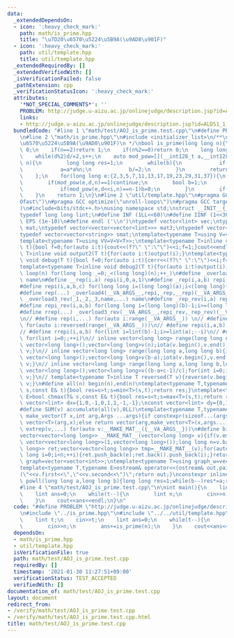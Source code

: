 ```yaml
---
data:
  _extendedDependsOn:
  - icon: ':heavy_check_mark:'
    path: math/is_prime.hpp
    title: "\u7D20\u6570\u5224\u5B9A(\u9AD8\u901F)"
  - icon: ':heavy_check_mark:'
    path: util/template.hpp
    title: util/template.hpp
  _extendedRequiredBy: []
  _extendedVerifiedWith: []
  _isVerificationFailed: false
  _pathExtension: cpp
  _verificationStatusIcon: ':heavy_check_mark:'
  attributes:
    '*NOT_SPECIAL_COMMENTS*': ''
    PROBLEM: http://judge.u-aizu.ac.jp/onlinejudge/description.jsp?id=ALDS1_1_C
    links:
    - http://judge.u-aizu.ac.jp/onlinejudge/description.jsp?id=ALDS1_1_C
  bundledCode: "#line 1 \"math/test/AOJ_is_prime.test.cpp\"\n#define PROBLEM \"http://judge.u-aizu.ac.jp/onlinejudge/description.jsp?id=ALDS1_1_C\"\
    \n#line 2 \"math/is_prime.hpp\"\n#include <initializer_list>\n/**\n * @brief \u7D20\
    \u6570\u5224\u5B9A(\u9AD8\u901F)\n */\nbool is_prime(long long n){\n    if(n<=1)return\
    \ 0;\n    if(n==2)return 1;\n    if(n%2==0)return 0;\n    long long s=0,d=n-1;\n\
    \    while(d%2)d/=2,s++;\n    auto mod_pow=[](__int128_t a,__int128_t b,__int128_t\
    \ n){\n        long long res=1;\n        while(b){\n            if(b%2)res=res*a%n;\n\
    \            a=a*a%n;\n            b/=2;\n        }\n        return (long long)(res);\n\
    \    };\n    for(long long e:{2,3,5,7,11,13,17,19,23,29,31,37}){\n        if(n<=e)break;\n\
    \        if(mod_pow(e,d,n)==1)continue;\n        bool b=1;\n        for(int i=0;i<s;i++){\n\
    \            if(mod_pow(e,d<<i,n)==n-1)b=0;\n        }\n        if(b)return 0;\n\
    \    }\n    return 1;\n}\n#line 2 \"util/template.hpp\"\n#pragma GCC optimize(\"\
    Ofast\")\n#pragma GCC optimize(\"unroll-loops\")\n#pragma GCC target(\"avx2\"\
    )\n#include<bits/stdc++.h>\nusing namespace std;\nstruct __INIT__{__INIT__(){cin.tie(0);ios::sync_with_stdio(false);cout<<fixed<<setprecision(15);}}__INIT__;\n\
    typedef long long lint;\n#define INF (1LL<<60)\n#define IINF (1<<30)\n#define\
    \ EPS (1e-10)\n#define endl ('\\n')\ntypedef vector<lint> vec;\ntypedef vector<vector<lint>>\
    \ mat;\ntypedef vector<vector<vector<lint>>> mat3;\ntypedef vector<string> svec;\n\
    typedef vector<vector<string>> smat;\ntemplate<typename T>using V=vector<T>;\n\
    template<typename T>using VV=V<V<T>>;\ntemplate<typename T>inline void output(T\
    \ t){bool f=0;for(auto i:t){cout<<(f?\" \":\"\")<<i;f=1;}cout<<endl;}\ntemplate<typename\
    \ T>inline void output2(T t){for(auto i:t)output(i);}\ntemplate<typename T>inline\
    \ void debug(T t){bool f=0;for(auto i:t){cerr<<(f?\" \":\"\")<<i;f=1;}cerr<<endl;}\n\
    template<typename T>inline void debug2(T t){for(auto i:t)output(i);}\n#define\
    \ loop(n) for(long long _=0;_<(long long)(n);++_)\n#define _overload4(_1,_2,_3,_4,name,...)\
    \ name\n#define __rep(i,a) repi(i,0,a,1)\n#define _rep(i,a,b) repi(i,a,b,1)\n\
    #define repi(i,a,b,c) for(long long i=(long long)(a);i<(long long)(b);i+=c)\n\
    #define rep(...) _overload4(__VA_ARGS__,repi,_rep,__rep)(__VA_ARGS__)\n#define\
    \ _overload3_rev(_1,_2,_3,name,...) name\n#define _rep_rev(i,a) repi_rev(i,0,a)\n\
    #define repi_rev(i,a,b) for(long long i=(long long)(b)-1;i>=(long long)(a);--i)\n\
    #define rrep(...) _overload3_rev(__VA_ARGS__,repi_rev,_rep_rev)(__VA_ARGS__)\n\
    \n// #define rep(i,...) for(auto i:range(__VA_ARGS__)) \n// #define rrep(i,...)\
    \ for(auto i:reversed(range(__VA_ARGS__)))\n// #define repi(i,a,b) for(lint i=lint(a);i<(lint)(b);++i)\n\
    // #define rrepi(i,a,b) for(lint i=lint(b)-1;i>=lint(a);--i)\n// #define irep(i)\
    \ for(lint i=0;;++i)\n// inline vector<long long> range(long long n){if(n<=0)return\
    \ vector<long long>();vector<long long>v(n);iota(v.begin(),v.end(),0LL);return\
    \ v;}\n// inline vector<long long> range(long long a,long long b){if(b<=a)return\
    \ vector<long long>();vector<long long>v(b-a);iota(v.begin(),v.end(),a);return\
    \ v;}\n// inline vector<long long> range(long long a,long long b,long long c){if((b-a+c-1)/c<=0)return\
    \ vector<long long>();vector<long long>v((b-a+c-1)/c);for(int i=0;i<(int)v.size();++i)v[i]=i?v[i-1]+c:a;return\
    \ v;}\n// template<typename T>inline T reversed(T v){reverse(v.begin(),v.end());return\
    \ v;}\n#define all(n) begin(n),end(n)\ntemplate<typename T,typename E>bool chmin(T&\
    \ s,const E& t){bool res=s>t;s=min<T>(s,t);return res;}\ntemplate<typename T,typename\
    \ E>bool chmax(T& s,const E& t){bool res=s<t;s=max<T>(s,t);return res;}\nconst\
    \ vector<lint> dx={1,0,-1,0,1,1,-1,-1};\nconst vector<lint> dy={0,1,0,-1,1,-1,1,-1};\n\
    #define SUM(v) accumulate(all(v),0LL)\ntemplate<typename T,typename ...Args>auto\
    \ make_vector(T x,int arg,Args ...args){if constexpr(sizeof...(args)==0)return\
    \ vector<T>(arg,x);else return vector(arg,make_vector<T>(x,args...));}\n#define\
    \ extrep(v,...) for(auto v:__MAKE_MAT__({__VA_ARGS__}))\n#define bit(n,a) ((n>>a)&1)\n\
    vector<vector<long long>> __MAKE_MAT__(vector<long long> v){if(v.empty())return\
    \ vector<vector<long long>>(1,vector<long long>());long long n=v.back();v.pop_back();vector<vector<long\
    \ long>> ret;vector<vector<long long>> tmp=__MAKE_MAT__(v);for(auto e:tmp)for(long\
    \ long i=0;i<n;++i){ret.push_back(e);ret.back().push_back(i);}return ret;}\nusing\
    \ graph=vector<vector<int>>;\ntemplate<typename T>using graph_w=vector<vector<pair<int,T>>>;\n\
    template<typename T,typename E>ostream& operator<<(ostream& out,pair<T,E>v){out<<\"\
    (\"<<v.first<<\",\"<<v.second<<\")\";return out;}\nconstexpr inline long long\
    \ powll(long long a,long long b){long long res=1;while(b--)res*=a;return res;}\n\
    #line 4 \"math/test/AOJ_is_prime.test.cpp\"\n\nint main(){\n    lint t;\n    cin>>t;\n\
    \    lint ans=0;\n    while(t--){\n        lint n;\n        cin>>n;\n        ans+=is_prime(n);\n\
    \    }\n    cout<<ans<<endl;\n}\n"
  code: "#define PROBLEM \"http://judge.u-aizu.ac.jp/onlinejudge/description.jsp?id=ALDS1_1_C\"\
    \n#include \"../is_prime.hpp\"\n#include \"../../util/template.hpp\"\n\nint main(){\n\
    \    lint t;\n    cin>>t;\n    lint ans=0;\n    while(t--){\n        lint n;\n\
    \        cin>>n;\n        ans+=is_prime(n);\n    }\n    cout<<ans<<endl;\n}"
  dependsOn:
  - math/is_prime.hpp
  - util/template.hpp
  isVerificationFile: true
  path: math/test/AOJ_is_prime.test.cpp
  requiredBy: []
  timestamp: '2021-01-30 11:27:51+09:00'
  verificationStatus: TEST_ACCEPTED
  verifiedWith: []
documentation_of: math/test/AOJ_is_prime.test.cpp
layout: document
redirect_from:
- /verify/math/test/AOJ_is_prime.test.cpp
- /verify/math/test/AOJ_is_prime.test.cpp.html
title: math/test/AOJ_is_prime.test.cpp
---
```

